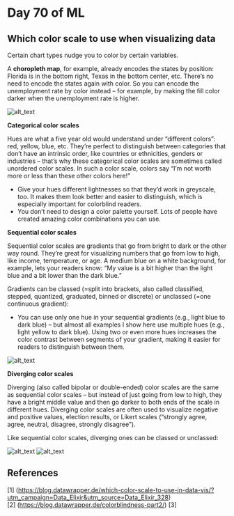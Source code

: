 # Day 70 of ML  

## Which color scale to use when visualizing data

Certain chart types nudge you to color by certain variables.

A **choropleth map**, for example, already encodes the states by position: Florida is in the bottom right, Texas in the bottom center, etc. There’s no need to encode the states again with color. So you can encode the unemployment rate by color instead – for example, by making the fill color darker when the unemployment rate is higher.

![alt_text](https://blog.datawrapper.de/wp-content/uploads/2021/03/full-210101_colorscales23.webp)

**Categorical color scales**

Hues are what a five year old would understand under “different colors”: red, yellow, blue, etc. They’re perfect to distinguish between categories that don’t have an intrinsic order, like countries or ethnicities, genders or industries – that’s why these categorical color scales are sometimes called unordered color scales. In such a color scale, colors say “I’m not worth more or less than these other colors here!”

* Give your hues different lightnesses so that they’d work in greyscale, too. It makes them look better and easier to distinguish, which is especially important for colorblind readers. 
* You don’t need to design a color palette yourself. Lots of people have created amazing color combinations you can use.

**Sequential color scales**  

Sequential color scales are gradients that go from bright to dark or the other way round. They’re great for visualizing numbers that go from low to high, like income, temperature, or age. A medium blue on a white background, for example, lets your readers know: “My value is a bit higher than the light blue and a bit lower than the dark blue.”

Gradients can be classed (=split into brackets, also called classified, stepped, quantized, graduated, binned or discrete) or unclassed (=one continuous gradient):
* You can use only one hue in your sequential gradients (e.g., light blue to dark blue) – but almost all examples I show here use multiple hues (e.g., light yellow to dark blue). Using two or even more hues increases the color contrast between segments of your gradient, making it easier for readers to distinguish between them.

![alt_text](https://blog.datawrapper.de/wp-content/uploads/2021/03/full-200801_colorscales9.webp)


**Diverging color scales**

Diverging (also called bipolar or double-ended) color scales are the same as sequential color scales – but instead of just going from low to high, they have a bright middle value and then go darker to both ends of the scale in different hues. Diverging color scales are often used to visualize negative and positive values, election results, or Likert scales (“strongly agree, agree, neutral, disagree, strongly disagree”).

Like sequential color scales, diverging ones can be classed or unclassed:

![alt_text](https://blog.datawrapper.de/wp-content/uploads/2021/03/full-200801_colorscales8.webp)
![alt_text](https://blog.datawrapper.de/wp-content/uploads/2021/03/full-200801_colorscales7.webp)

**References**
------------
[1] (https://blog.datawrapper.de/which-color-scale-to-use-in-data-vis/?utm_campaign=Data_Elixir&utm_source=Data_Elixir_328)  
[2] (https://blog.datawrapper.de/colorblindness-part2/)
[3]  